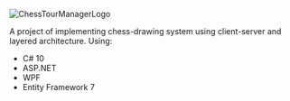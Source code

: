 ![ChessTourManagerLogo](https://user-images.githubusercontent.com/59678267/227247806-2777591d-a01a-4f51-bec7-5d172ad2865e.png)

A project of implementing chess-drawing system using client-server and layered architecture.
Using:
- C# 10
- ASP.NET
- WPF
- Entity Framework 7

